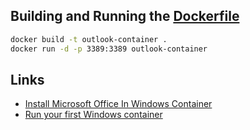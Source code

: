 ## Building and Running the [Dockerfile](./Dockerfile)
```sh
docker build -t outlook-container .
docker run -d -p 3389:3389 outlook-container
```

## Links
- [Install Microsoft Office In Windows Container](https://blog.devgenius.io/install-microsoft-office-in-windows-container-ce05877138fd)
- [Run your first Windows container](https://learn.microsoft.com/en-us/virtualization/windowscontainers/quick-start/run-your-first-container#run-a-windows-container)


